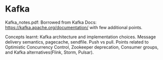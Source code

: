 # Kafka

Kafka_notes.pdf: Borrowed from Kafka Docs: https://kafka.apache.org/documentation/ with few additional points.

Concepts learnt: Kafka architecture and implementation choices. Message delivery semantics, pagecache, sendfile. Push vs pull. Points related to Optimistic Concurrency Control, Zookeeper deprecation, Consumer groups, and Kafka alternatives(Flink, Storm, Pulsar).  